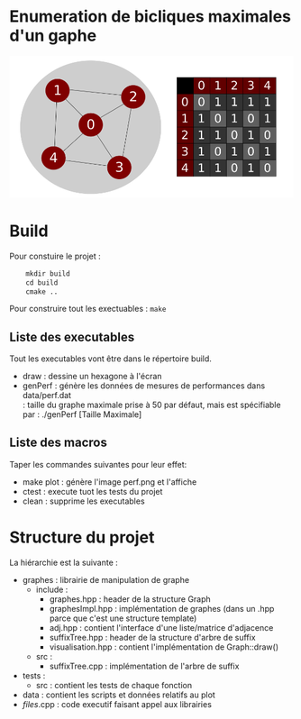 # Enumeration de bicliques maximales d'un gaphe

![adjacencyMatrix](adjacencyMatrix.png "Matrice d'Adjacence")

# Build
Pour constuire le projet :  
```
    mkdir build  
    cd build  
    cmake ..  
```
Pour construire tout les exectuables : `make`  

## Liste des executables
Tout les executables vont être dans le répertoire build.  
* draw    : dessine un hexagone à l'écran  
* genPerf : génère les données de mesures de performances dans data/perf.dat   
          : taille du graphe maximale prise à 50 par défaut, mais est spécifiable par : ./genPerf [Taille Maximale]
## Liste des macros
Taper les commandes suivantes pour leur effet:  
* make plot : génère l'image perf.png et l'affiche  
* ctest     : execute tuot les tests du projet  
* clean     : supprime les executables  


# Structure du projet
La hiérarchie est la suivante :
* graphes : librairie de manipulation de graphe
    * include :
        * graphes.hpp       : header de la structure Graph
        * graphesImpl.hpp   : implémentation de graphes (dans un .hpp parce que c'est une structure template)
        * adj.hpp           : contient l'interface d'une liste/matrice d'adjacence
        * suffixTree.hpp    : header de la structure d'arbre de suffix
        * visualisation.hpp : contient l'implémentation de Graph::draw()
    * src :
        * suffixTree.cpp    : implémentation de l'arbre de suffix
* tests : 
    * src : contient les tests de chaque fonction
* data  : contient les scripts et données relatifs au plot
* *files*.cpp : code executif faisant appel aux librairies